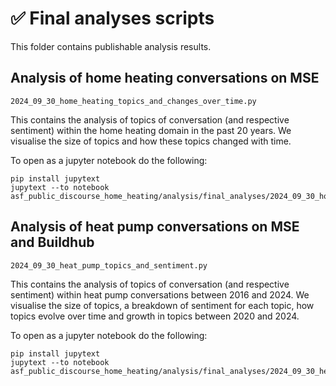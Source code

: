 # ✅ Final analyses scripts

This folder contains publishable analysis results.

## Analysis of home heating conversations on MSE

`2024_09_30_home_heating_topics_and_changes_over_time.py`

This contains the analysis of topics of conversation (and respective sentiment) within the home heating domain in the past 20 years. We visualise the size of topics and how these topics changed with time.

To open as a jupyter notebook do the following:

```
pip install jupytext
jupytext --to notebook asf_public_discourse_home_heating/analysis/final_analyses/2024_09_30_home_heating_topics_and_changes_over_time.py
```

## Analysis of heat pump conversations on MSE and Buildhub

`2024_09_30_heat_pump_topics_and_sentiment.py`

This contains the analysis of topics of conversation (and respective sentiment) within heat pump conversations between 2016 and 2024. We visualise the size of topics, a breakdown of sentiment for each topic, how topics evolve over time and growth in topics between 2020 and 2024.

To open as a jupyter notebook do the following:

```
pip install jupytext
jupytext --to notebook asf_public_discourse_home_heating/analysis/final_analyses/2024_09_30_heat_pump_topics_and_sentiment.py
```
